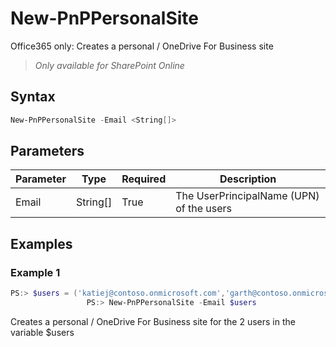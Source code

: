 # New-PnPPersonalSite
Office365 only: Creates a personal / OneDrive For Business site
>*Only available for SharePoint Online*
## Syntax
```powershell
New-PnPPersonalSite -Email <String[]>
```


## Parameters
Parameter|Type|Required|Description
---------|----|--------|-----------
|Email|String[]|True|The UserPrincipalName (UPN) of the users|
## Examples

### Example 1
```powershell
PS:> $users = ('katiej@contoso.onmicrosoft.com','garth@contoso.onmicrosoft.com')
                 PS:> New-PnPPersonalSite -Email $users
```
Creates a personal / OneDrive For Business site for the 2 users in the variable $users
